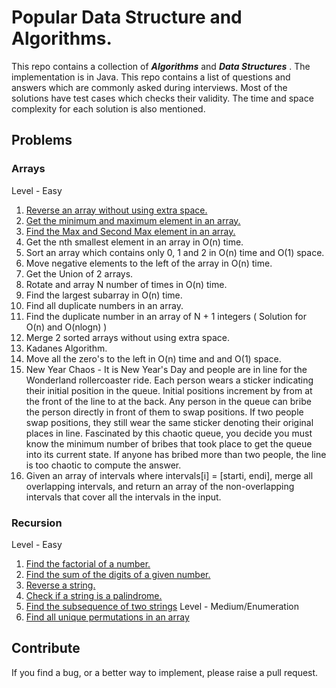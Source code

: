 # Popular Data Structure and Algorithms.

This repo contains a collection of ***Algorithms*** and ***Data Structures*** . 
The implementation is in Java. This repo contains a list of questions and answers which are commonly asked during interviews. Most of the solutions have test cases which checks their validity. The time and space complexity for each solution is also mentioned.

## Problems

### Arrays
Level - Easy
1. [Reverse an array without using extra space.](https://github.com/VinnieM/Popular-DS-Questions/blob/main/src/main/java/code/datastructures/arrays/ReverseArray.java)
2. [Get the minimum and maximum element in an array.](https://github.com/VinnieM/Popular-DS-Questions/blob/main/src/main/java/code/datastructures/arrays/MaxMinElement.java)
3. [Find the Max and Second Max element in an array.](https://github.com/VinnieM/Popular-DS-Questions/blob/main/src/main/java/code/datastructures/arrays/MaxAndSecondMax.java)
4. Get the nth smallest element in an array in O(n) time.
5. Sort an array which contains only 0, 1 and 2 in O(n) time and O(1) space.
6. Move negative elements to the left of the array in O(n) time.
7. Get the Union of 2 arrays.
8. Rotate and array N number of times in O(n) time.
9. Find the largest subarray in O(n) time.
10. Find all duplicate numbers in an array.
11. Find the duplicate number in an array of N + 1 integers ( Solution for O(n) and O(nlogn) )
12. Merge 2 sorted arrays without using extra space.
13. Kadanes Algorithm.
14. Move all the zero's to the left in O(n) time and and O(1) space.
15. New Year Chaos - It is New Year's Day and people are in line for the Wonderland rollercoaster ride. Each person wears a sticker indicating their initial position in the queue. Initial positions increment by from at the front of the line to at the back. Any person in the queue can bribe the person directly in front of them to swap positions. If two people swap positions, they still wear the same sticker denoting their original places in line. Fascinated by this chaotic queue, you decide you must know the minimum number of bribes that took place to get the queue into its current state. If anyone has bribed more than two people, the line is too chaotic to compute the answer.
16. Given an array of intervals where intervals[i] = [starti, endi], merge all overlapping intervals, and return an array of the non-overlapping intervals that cover all the intervals in the input.

### Recursion
Level - Easy
1. [Find the factorial of a number.](https://github.com/VinnieM/Popular-DS-Questions/blob/main/src/main/java/code/datastructures/recursion/FindFactorial.java)
2. [Find the sum of the digits of a given number.](https://github.com/VinnieM/Popular-DS-Questions/blob/main/src/main/java/code/datastructures/recursion/FindSumOfDigits.java)
3. [Reverse a string.](https://github.com/VinnieM/Popular-DS-Questions/blob/main/src/main/java/code/datastructures/recursion/ReverseString.java)
4. [Check if a string is a palindrome.](https://github.com/VinnieM/Popular-DS-Questions/blob/main/src/main/java/code/datastructures/recursion/Palindrome.java)
5. [Find the subsequence of two strings](https://github.com/VinnieM/Popular-DS-Questions/blob/main/src/main/java/code/datastructures/recursion/CheckSubsequence.java)
Level - Medium/Enumeration
6. [Find all unique permutations in an array](https://github.com/VinnieM/Popular-DS-Questions/blob/main/src/main/java/code/datastructures/recursion/Permutations.java)

## Contribute

If you find a bug, or a better way to implement, please raise a pull request.